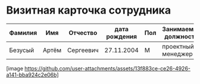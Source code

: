 # Визитная карточка сотрудника
| Фамилия | Имя | Отчество | дата рождения | Пол | Занимаемая должность |
|---------|-----| -------- | --------------|-----|----------------------|
| Безусый |Артём|Сергеевич | 27.11.2004    | М   |  проектный менеджер  |
[image https://github.com/user-attachments/assets/13f883ce-ce26-4926-a141-bba924c2e06b]


